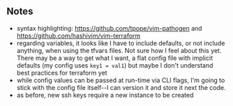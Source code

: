## Notes
* syntax highlighting: https://github.com/tpope/vim-pathogen and https://github.com/hashivim/vim-terraform
* regarding variables, it looks like I have to include defaults, or not include anything, when using the tfvars files. Not sure how I feel about this yet. There may be a way to get what I want, a flat config file with implicit defaults (my config uses `key1 = val1`) but maybe I don't understand best practices for terraform yet
* while config values can be passed at run-time via CLI flags, I'm going to stick with the config file itself--I can version it and store it next the code.
* as before, new ssh keys require a new instance to be created
